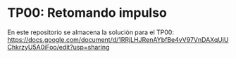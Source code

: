 # TP00: Retomando impulso

En este repositorio se almacena la solución para el TP00:
https://docs.google.com/document/d/1RRjLHJRenAYbfBe4vV97VnDAXqUjUChkrzyU5A0iFoo/edit?usp=sharing